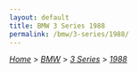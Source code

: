 ```yaml
---
layout: default
title: BMW 3 Series 1988
permalink: /bmw/3-series/1988/
---
```

[*Home*](/) > [*BMW*](/bmw/) > [*3 Series*](/bmw/3-series/) > [*1988*](/bmw/3-series/1988/)
